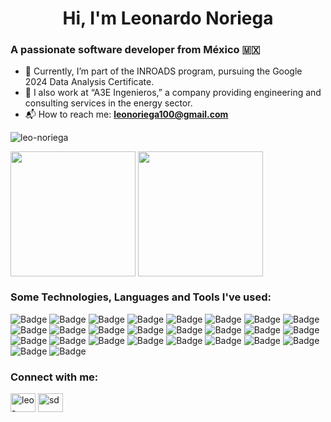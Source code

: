 <h1 align="center">Hi, I'm Leonardo Noriega</h1>
<h3 align="left">A passionate software developer from México 🇲🇽</h3>

* 💼 Currently, I’m part of the INROADS program, pursuing the Google 2024 Data Analysis Certificate.
* 🔋 I also work at “A3E Ingenieros,” a company providing engineering and consulting services in the energy sector.
* 📬 How to reach me: **leonoriega100@gmail.com**

<p align="left"> <img src="https://komarev.com/ghpvc/?username=leo-noriega&label=Profile%20views&color=9745F5&style=for-the-badge" alt="leo-noriega" /> </p>

  <img height=200 align="center" src="https://github-readme-stats.vercel.app/api?username=Leo-Noriega&theme=midnight-purple&show_icons=true&hide_border=true&count_private=true" />
  <img height=200 align="center" src="https://github-readme-stats.vercel.app/api/top-langs?username=Leo-Noriega&theme=midnight-purple&show_icons=true&hide_border=true&count_private=true&layout=compact&langs_count=8&card_width=320" />
<h3 align="left">Some Technologies, Languages and Tools I've used:</h3>

![Badge](https://img.shields.io/badge/AWS-9745F5?style=for-the-badge&logo=amazonwebservices)
![Badge](https://img.shields.io/badge/Java-9745F5?style=for-the-badge&logo=java)
![Badge](https://img.shields.io/badge/Python-9745F5?style=for-the-badge&logo=python)
![Badge](https://img.shields.io/badge/React%20Native-9745F5?style=for-the-badge&logo=react)
![Badge](https://img.shields.io/badge/Spring-9745F5?style=for-the-badge&logo=spring)
![Badge](https://img.shields.io/badge/Kotlin-9745F5?style=for-the-badge&logo=kotlin)
![Badge](https://img.shields.io/badge/Go-9745F5?style=for-the-badge&logo=go)
![Badge](https://img.shields.io/badge/Arduino-9745F5?style=for-the-badge&logo=arduino)
![Badge](https://img.shields.io/badge/Node.js-9745F5?style=for-the-badge&logo=node.js)
![Badge](https://img.shields.io/badge/Bootstrap-9745F5?style=for-the-badge&logo=bootstrap)
![Badge](https://img.shields.io/badge/MongoDB-9745F5?style=for-the-badge&logo=mongodb)
![Badge](https://img.shields.io/badge/MySQL-9745F5?style=for-the-badge&logo=mysql)
![Badge](https://img.shields.io/badge/Docker-9745F5?style=for-the-badge&logo=docker)
![Badge](https://img.shields.io/badge/Jenkins-9745F5?style=for-the-badge&logo=jenkins)
![Badge](https://img.shields.io/badge/SonarQube-9745F5?style=for-the-badge&logo=sonarqube)
![Badge](https://img.shields.io/badge/Symfony-9745F5?style=for-the-badge&logo=symfony)
![Badge](https://img.shields.io/badge/PHP-9745F5?style=for-the-badge&logo=php)
![Badge](https://img.shields.io/badge/Portainer-9745F5?style=for-the-badge&logo=portainer)
![Badge](https://img.shields.io/badge/OwnCloud-9745F5?style=for-the-badge&logo=owncloud)
![Badge](https://img.shields.io/badge/JetBrains-9745F5?style=for-the-badge&logo=jetbrains)
![Badge](https://img.shields.io/badge/Neovim-9745F5?style=for-the-badge&logo=neovim)
![Badge](https://img.shields.io/badge/Git-9745F5?style=for-the-badge&logo=git)
![Badge](https://img.shields.io/badge/Github-9745F5?style=for-the-badge&logo=github)
![Badge](https://img.shields.io/badge/Gitlab-9745F5?style=for-the-badge&logo=gitlab)
![Badge](https://img.shields.io/badge/Linux-9745F5?style=for-the-badge&logo=linux)
![Badge](https://img.shields.io/badge/MAcos-9745F5?style=for-the-badge&logo=macos)
<h3 align="left">Connect with me:</h3>
<p align="left">
<a href="https://linkedin.com/in/leo-noriega" target="blank"><img align="center" src="https://raw.githubusercontent.com/rahuldkjain/github-profile-readme-generator/master/src/images/icons/Social/linked-in-alt.svg" alt="leo-noriega" height="30" width="40" /></a>
<a href="https://instagram.com/tsmfl.zzz" target="blank"><img align="center" src="https://raw.githubusercontent.com/rahuldkjain/github-profile-readme-generator/master/src/images/icons/Social/instagram.svg" alt="sd" height="30" width="40" /></a>
</p>


